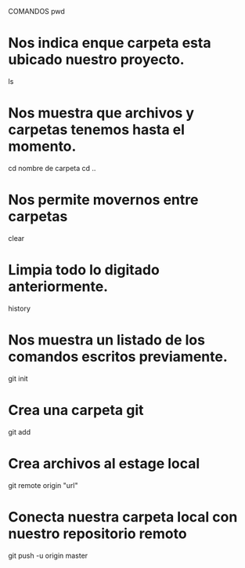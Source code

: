 COMANDOS
pwd
# Nos indica enque carpeta esta ubicado nuestro proyecto.
ls
# Nos muestra que archivos y carpetas tenemos hasta el momento.
cd nombre de carpeta
cd ..
# Nos permite movernos entre carpetas
clear
# Limpia todo lo digitado anteriormente.
history
# Nos muestra un listado de los comandos escritos previamente.
git init
# Crea una carpeta git
git add
# Crea archivos al estage local
git remote origin "url"
# Conecta nuestra carpeta local con nuestro repositorio remoto
git push -u origin master

